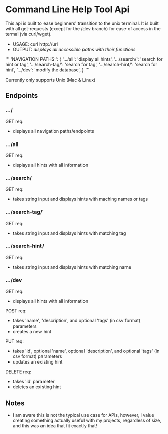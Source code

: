 # Command Line Help Tool Api

This api is built to ease beginners' transition to the unix terminal. It is built with all get-requests (except for the /dev branch) for ease of access in the termal (via curl/wget).

- USAGE: curl http://url
- OUTPUT: _displays all accessible paths with their functions_

'''
    'NAVIGATION PATHS:': {
        '.../all': 'display all hints',
        '.../search/<query>': 'search for hint or tag',
        '.../search-tag/<query>': 'search for tag',
        '.../search-hint/<query>': 'search for hint',
        '.../dev': 'modify the database',
    }
'''

Currently only supports Unix (Mac & Linux)

## Endpoints

### .../
GET req:
- displays all navigation paths/endpoints

### .../all
GET req:
- displays all hints with all information

### .../search/<query>
GET req:
- takes string <query> input and displays hints with maching names or tags

### .../search-tag/<query>
GET req:
- takes string <query> input and displays hints with matching tag

### .../search-hint/<query>
GET req:
- takes string <query> input and displays hints with matching name

### .../dev
GET req:
- displays all hints with all information

POST req:
- takes 'name', 'description', and optional 'tags' (in csv format) parameters
- creates a new hint

PUT req:
- takes 'id', optional 'name', optional 'description', and optional 'tags' (in csv format) parameters
- updates an existing hint

DELETE req:
- takes 'id' parameter
- deletes an existing hint

## Notes
- I am aware this is not the typical use case for APIs, however, I value creating something actually useful with my projects, regardless of size, and this was an idea that fit exactly that!
